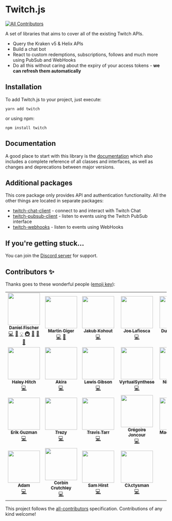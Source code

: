 # Twitch.js
<!-- ALL-CONTRIBUTORS-BADGE:START - Do not remove or modify this section -->
[![All Contributors](https://img.shields.io/badge/all_contributors-25-orange.svg?style=flat-square)](#contributors-)
<!-- ALL-CONTRIBUTORS-BADGE:END -->

A set of libraries that aims to cover all of the existing Twitch APIs.

- Query the Kraken v5 & Helix APIs
- Build a chat bot
- React to custom redemptions, subscriptions, follows and much more using PubSub and WebHooks
- Do all this without caring about the expiry of your access tokens - **we can refresh them automatically**

## Installation

To add Twitch.js to your project, just execute:

	yarn add twitch

or using npm:

	npm install twitch

## Documentation

A good place to start with this library is the [documentation](https://d-fischer.github.io/twitch)
which also includes a complete reference of all classes and interfaces, as well as changes and deprecations between major versions.

## Additional packages

This core package only provides API and authentication functionality. All the other things are located in separate packages:

- [twitch-chat-client](https://d-fischer.github.io/twitch-chat-client) - connect to and interact with Twitch Chat
- [twitch-pubsub-client](https://d-fischer.github.io/twitch-pubsub-client) - listen to events using the Twitch PubSub interface
- [twitch-webhooks](https://d-fischer.github.io/twitch-webhooks) - listen to events using WebHooks

## If you're getting stuck...

You can join the [Discord server](https://discord.gg/b9ZqMfz) for support.

## Contributors ✨

Thanks goes to these wonderful people ([emoji key](https://allcontributors.org/docs/en/emoji-key)):

<!-- ALL-CONTRIBUTORS-LIST:START - Do not remove or modify this section -->
<!-- prettier-ignore-start -->
<!-- markdownlint-disable -->
<table>
  <tr>
    <td align="center"><a href="https://github.com/d-fischer"><img src="https://avatars3.githubusercontent.com/u/5854687?v=4?s=100" width="100px;" alt=""/><br /><sub><b>Daniel Fischer</b></sub></a><br /><a href="https://github.com/twurple/twurple/commits?author=d-fischer" title="Code">💻</a> <a href="https://github.com/twurple/twurple/commits?author=d-fischer" title="Documentation">📖</a> <a href="#example-d-fischer" title="Examples">💡</a> <a href="#infra-d-fischer" title="Infrastructure (Hosting, Build-Tools, etc)">🚇</a> <a href="#maintenance-d-fischer" title="Maintenance">🚧</a> <a href="https://github.com/twurple/twurple/pulls?q=is%3Apr+reviewed-by%3Ad-fischer" title="Reviewed Pull Requests">👀</a> <a href="#tool-d-fischer" title="Tools">🔧</a></td>
    <td align="center"><a href="https://humanoids.be"><img src="https://avatars0.githubusercontent.com/u/640949?v=4?s=100" width="100px;" alt=""/><br /><sub><b>Martin Giger</b></sub></a><br /><a href="https://github.com/twurple/twurple/commits?author=freaktechnik" title="Code">💻</a> <a href="#question-freaktechnik" title="Answering Questions">💬</a></td>
    <td align="center"><a href="https://github.com/JakubKohout"><img src="https://avatars0.githubusercontent.com/u/339965?v=4?s=100" width="100px;" alt=""/><br /><sub><b>Jakub Kohout</b></sub></a><br /><a href="https://github.com/twurple/twurple/commits?author=JakubKohout" title="Code">💻</a></td>
    <td align="center"><a href="https://github.com/lafiosca"><img src="https://avatars2.githubusercontent.com/u/9442662?v=4?s=100" width="100px;" alt=""/><br /><sub><b>Joe Lafiosca</b></sub></a><br /><a href="https://github.com/twurple/twurple/commits?author=lafiosca" title="Code">💻</a></td>
    <td align="center"><a href="https://gu3.st"><img src="https://avatars2.githubusercontent.com/u/375232?v=4?s=100" width="100px;" alt=""/><br /><sub><b>Dustin Dawes</b></sub></a><br /><a href="https://github.com/twurple/twurple/commits?author=gu3st" title="Code">💻</a></td>
    <td align="center"><a href="http://abb.ink"><img src="https://avatars3.githubusercontent.com/u/2461972?v=4?s=100" width="100px;" alt=""/><br /><sub><b>Jasper Abbink</b></sub></a><br /><a href="https://github.com/twurple/twurple/commits?author=jabbink" title="Code">💻</a></td>
    <td align="center"><a href="https://github.com/lclc98"><img src="https://avatars2.githubusercontent.com/u/1905336?v=4?s=100" width="100px;" alt=""/><br /><sub><b>lclc98</b></sub></a><br /><a href="https://github.com/twurple/twurple/commits?author=lclc98" title="Code">💻</a></td>
  </tr>
  <tr>
    <td align="center"><a href="http://dfdx.us"><img src="https://avatars0.githubusercontent.com/u/3087358?v=4?s=100" width="100px;" alt=""/><br /><sub><b>Haley Hitch</b></sub></a><br /><a href="https://github.com/twurple/twurple/commits?author=dfoverdx" title="Code">💻</a></td>
    <td align="center"><a href="https://streamcord.io/"><img src="https://avatars3.githubusercontent.com/u/19719195?v=4?s=100" width="100px;" alt=""/><br /><sub><b>Akira</b></sub></a><br /><a href="https://github.com/twurple/twurple/commits?author=devakira" title="Code">💻</a></td>
    <td align="center"><a href="https://twitter.com/Robinlemonz"><img src="https://avatars2.githubusercontent.com/u/12851394?v=4?s=100" width="100px;" alt=""/><br /><sub><b>Lewis Gibson</b></sub></a><br /><a href="https://github.com/twurple/twurple/commits?author=Robinlemon" title="Code">💻</a></td>
    <td align="center"><a href="http://ashuvidz.com"><img src="https://avatars3.githubusercontent.com/u/4967868?v=4?s=100" width="100px;" alt=""/><br /><sub><b>VyrtualSynthese</b></sub></a><br /><a href="https://github.com/twurple/twurple/commits?author=vyrtualsynthese" title="Code">💻</a></td>
    <td align="center"><a href="https://github.com/Spidy88"><img src="https://avatars1.githubusercontent.com/u/1076168?v=4?s=100" width="100px;" alt=""/><br /><sub><b>Nick Ferraro</b></sub></a><br /><a href="https://github.com/twurple/twurple/commits?author=Spidy88" title="Code">💻</a></td>
    <td align="center"><a href="https://alca.tv"><img src="https://avatars2.githubusercontent.com/u/7132646?v=4?s=100" width="100px;" alt=""/><br /><sub><b>Jacob Foster</b></sub></a><br /><a href="#question-AlcaDesign" title="Answering Questions">💬</a> <a href="https://github.com/twurple/twurple/commits?author=AlcaDesign" title="Code">💻</a></td>
    <td align="center"><a href="http://blerp.com"><img src="https://avatars2.githubusercontent.com/u/10217999?v=4?s=100" width="100px;" alt=""/><br /><sub><b>Aaron Kc Hsu</b></sub></a><br /><a href="https://github.com/twurple/twurple/commits?author=aaronkchsu" title="Code">💻</a></td>
  </tr>
  <tr>
    <td align="center"><a href="https://github.com/talk2MeGooseman"><img src="https://avatars3.githubusercontent.com/u/1203718?v=4?s=100" width="100px;" alt=""/><br /><sub><b>Erik Guzman</b></sub></a><br /><a href="https://github.com/twurple/twurple/commits?author=talk2MeGooseman" title="Code">💻</a></td>
    <td align="center"><a href="http://trezy.com"><img src="https://avatars2.githubusercontent.com/u/442980?v=4?s=100" width="100px;" alt=""/><br /><sub><b>Trezy</b></sub></a><br /><a href="https://github.com/twurple/twurple/commits?author=trezy" title="Code">💻</a></td>
    <td align="center"><a href="https://github.com/travtarr"><img src="https://avatars3.githubusercontent.com/u/7989582?v=4?s=100" width="100px;" alt=""/><br /><sub><b>Travis Tarr</b></sub></a><br /><a href="https://github.com/twurple/twurple/commits?author=travtarr" title="Code">💻</a></td>
    <td align="center"><a href="http://multitwitch.co"><img src="https://avatars3.githubusercontent.com/u/11161511?v=4?s=100" width="100px;" alt=""/><br /><sub><b>Grégoire Joncour</b></sub></a><br /><a href="https://github.com/twurple/twurple/commits?author=gregoire78" title="Code">💻</a></td>
    <td align="center"><a href="https://github.com/maciej-trebacz"><img src="https://avatars3.githubusercontent.com/u/1614514?v=4?s=100" width="100px;" alt=""/><br /><sub><b>Maciej Trębacz</b></sub></a><br /><a href="https://github.com/twurple/twurple/commits?author=maciej-trebacz" title="Code">💻</a></td>
    <td align="center"><a href="https://github.com/Technikkeller"><img src="https://avatars1.githubusercontent.com/u/29926093?v=4?s=100" width="100px;" alt=""/><br /><sub><b>Justus Fluegel</b></sub></a><br /><a href="https://github.com/twurple/twurple/commits?author=Technikkeller" title="Code">💻</a></td>
    <td align="center"><a href="https://github.com/daniel0611"><img src="https://avatars0.githubusercontent.com/u/30466471?v=4?s=100" width="100px;" alt=""/><br /><sub><b>Daniel Huber</b></sub></a><br /><a href="https://github.com/twurple/twurple/commits?author=daniel0611" title="Code">💻</a></td>
  </tr>
  <tr>
    <td align="center"><a href="https://adamcrowder.net"><img src="https://avatars1.githubusercontent.com/u/11189778?v=4?s=100" width="100px;" alt=""/><br /><sub><b>Adam</b></sub></a><br /><a href="https://github.com/twurple/twurple/commits?author=cheeseandcereal" title="Code">💻</a></td>
    <td align="center"><a href="https://crutchcorn.dev"><img src="https://avatars0.githubusercontent.com/u/9100169?v=4?s=100" width="100px;" alt=""/><br /><sub><b>Corbin Crutchley</b></sub></a><br /><a href="https://github.com/twurple/twurple/commits?author=crutchcorn" title="Code">💻</a></td>
    <td align="center"><a href="https://hirst.xyz"><img src="https://avatars3.githubusercontent.com/u/45145746?v=4?s=100" width="100px;" alt=""/><br /><sub><b>Sam Hirst</b></sub></a><br /><a href="https://github.com/twurple/twurple/commits?author=Naeviant" title="Code">💻</a></td>
    <td align="center"><a href="https://gitlab.com/cactys"><img src="https://avatars.githubusercontent.com/u/5056880?v=4?s=100" width="100px;" alt=""/><br /><sub><b>Cλctysman</b></sub></a><br /><a href="https://github.com/twurple/twurple/commits?author=cactysman" title="Code">💻</a></td>
  </tr>
</table>

<!-- markdownlint-restore -->
<!-- prettier-ignore-end -->

<!-- ALL-CONTRIBUTORS-LIST:END -->

This project follows the [all-contributors](https://github.com/all-contributors/all-contributors) specification. Contributions of any kind welcome!
